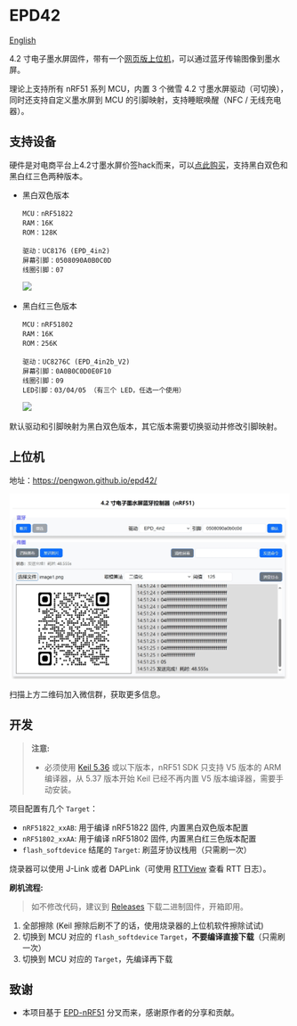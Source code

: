 # EPD42

[English](README_EN.md)

4.2 寸电子墨水屏固件，带有一个[网页版上位机](https://pengwon.github.io/epd42/)，可以通过蓝牙传输图像到墨水屏。

理论上支持所有 nRF51 系列 MCU，内置 3 个微雪 4.2 寸墨水屏驱动（可切换），同时还支持自定义墨水屏到 MCU 的引脚映射，支持睡眠唤醒（NFC / 无线充电器）。

## 支持设备

硬件是对电商平台上4.2寸墨水屏价签hack而来，可以[点此购买](https://item.taobao.com/item.htm?ft=t&id=874071462547)，支持黑白双色和黑白红三色两种版本。

- 黑白双色版本

  ```
  MCU：nRF51822
  RAM：16K
  ROM：128K

  驱动：UC8176 (EPD_4in2)
  屏幕引脚：0508090A0B0C0D
  线圈引脚：07
  ```

  ![](html/images/1.jpg)

- 黑白红三色版本

  ```
  MCU：nRF51802
  RAM：16K
  ROM：256K

  驱动：UC8276C (EPD_4in2b_V2)
  屏幕引脚：0A0B0C0D0E0F10
  线圈引脚：09
  LED引脚：03/04/05 （有三个 LED，任选一个使用）
  ```

  ![](html/images/2.jpg)

默认驱动和引脚映射为黑白双色版本，其它版本需要切换驱动并修改引脚映射。

## 上位机

地址：https://pengwon.github.io/epd42/ 

![](html/images/0.jpg)

扫描上方二维码加入微信群，获取更多信息。

## 开发

> **注意:**
> - 必须使用 [Keil 5.36](https://img.anfulai.cn/bbs/96992/MDK536.EXE) 或以下版本，nRF51 SDK 只支持 V5 版本的 ARM 编译器，从 5.37 版本开始 Keil 已经不再内置 V5 版本编译器，需要手动安装。

项目配置有几个 `Target`：

- `nRF51822_xxAB`: 用于编译 nRF51822 固件, 内置黑白双色版本配置
- `nRF51802_xxAA`: 用于编译 nRF51802 固件, 内置黑白红三色版本配置
- `flash_softdevice` 结尾的 `Target`: 刷蓝牙协议栈用（只需刷一次）

烧录器可以使用 J-Link 或者 DAPLink（可使用 [RTTView](https://github.com/XIVN1987/RTTView) 查看 RTT 日志）。

**刷机流程:**

> 如不修改代码，建议到 [Releases](https://github.com/tsl0922/EPD-nRF51/releases) 下载二进制固件，开箱即用。

1. 全部擦除 (Keil 擦除后刷不了的话，使用烧录器的上位机软件擦除试试)
2. 切换到 MCU 对应的 `flash_softdevice` `Target`，**不要编译直接下载**（只需刷一次）
3. 切换到 MCU 对应的 `Target`，先编译再下载

## 致谢

- 本项目基于 [EPD-nRF51](https://github.com/tsl0922/EPD-nRF51) 分叉而来，感谢原作者的分享和贡献。
